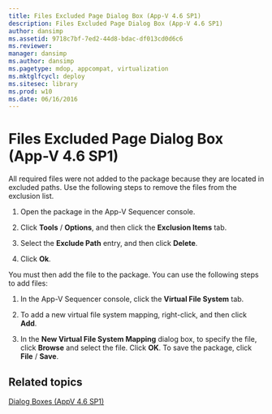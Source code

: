 ```yaml
---
title: Files Excluded Page Dialog Box (App-V 4.6 SP1)
description: Files Excluded Page Dialog Box (App-V 4.6 SP1)
author: dansimp
ms.assetid: 9718c7bf-7ed2-44d8-bdac-df013cd0d6c6
ms.reviewer: 
manager: dansimp
ms.author: dansimp
ms.pagetype: mdop, appcompat, virtualization
ms.mktglfcycl: deploy
ms.sitesec: library
ms.prod: w10
ms.date: 06/16/2016
---
```



# Files Excluded Page Dialog Box (App-V 4.6 SP1)


All required files were not added to the package because they are located in excluded paths. Use the following steps to remove the files from the exclusion list.

1.  Open the package in the App-V Sequencer console.

2.  Click **Tools** / **Options**, and then click the **Exclusion Items** tab.

3.  Select the **Exclude Path** entry, and then click **Delete**.

4.  Click **Ok**.

You must then add the file to the package. You can use the following steps to add files:

1.  In the App-V Sequencer console, click the **Virtual File System** tab.

2.  To add a new virtual file system mapping, right-click, and then click **Add**.

3.  In the **New Virtual File System Mapping** dialog box, to specify the file, click **Browse** and select the file. Click **OK**. To save the package, click **File** / **Save**.

## Related topics


[Dialog Boxes (AppV 4.6 SP1)](dialog-boxes--appv-46-sp1-.md)

 

 





